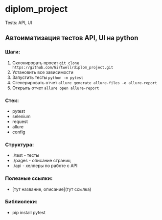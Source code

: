 # diplom_project
Tests: API, UI

## Автоиматизация тестов API, UI на python

### Шаги:
1. Склонировать проект `git clone https://github.com/Girtwell/diplom_project.git`
2. Установить все зависимости
3. Запустить тесты `python -m pytest`
4. Сгенерировать отчет `allure generate allure-files -o allure-report`
5. Открыть отчет `allure open allure-report`

### Стек:
- pytest
- selenium
- request 
- allure
- config

### Структура:
- ./test - тесты
- ./pages - описание страниц
- ./api - хелперы по работе с API


### Полезные ссылки:
- [тут название, описание](тут ссылка)

### Библиолеки:
- pip install pytest
